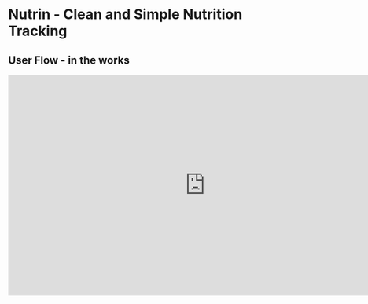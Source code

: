 # Nutrin - Clean and Simple Nutrition Tracking
## User Flow - in the works 

<iframe style="border: none;" width="800" height="450" src="https://www.figma.com/embed?embed_host=share&url=https%3A%2F%2Fwww.figma.com%2Ffile%2FqLFs8PPXRt8uu73Gg8YMkw%2FNutrin%3Fnode-id%3D0%253A1" allowfullscreen></iframe>
